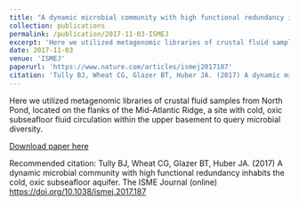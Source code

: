 ```yaml
---
title: "A dynamic microbial community with high functional redundancy inhabits the cold, oxic subseafloor aquifer"
collection: publications
permalink: /publication/2017-11-03-ISMEJ
excerpt: 'Here we utilized metagenomic libraries of crustal fluid samples from North Pond, located on the flanks of the Mid-Atlantic Ridge, a site with cold, oxic subseafloor fluid circulation within the upper basement to query microbial diversity.'
date: 2017-11-03
venue: 'ISMEJ'
paperurl: 'https://www.nature.com/articles/ismej2017187'
citation: 'Tully BJ, Wheat CG, Glazer BT, Huber JA. (2017) A dynamic microbial community with high functional redundancy inhabits the cold, oxic subseafloor aquifer. The ISME Journal (online) https://doi.org/10.1038/ismej.2017.187'
---
```

Here we utilized metagenomic libraries of crustal fluid samples from North Pond, located on the flanks of the Mid-Atlantic Ridge, a site with cold, oxic subseafloor fluid circulation within the upper basement to query microbial diversity.

[Download paper here](https://www.nature.com/articles/ismej2017187)

Recommended citation: Tully BJ, Wheat CG, Glazer BT, Huber JA. (2017) A dynamic microbial community with high functional redundancy inhabits the cold, oxic subseafloor aquifer. The ISME Journal (online) https://doi.org/10.1038/ismej.2017.187
